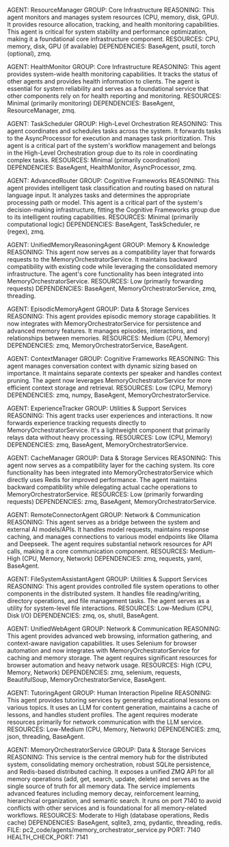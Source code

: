 AGENT: ResourceManager
GROUP: Core Infrastructure
REASONING: This agent monitors and manages system resources (CPU, memory, disk, GPU). It provides resource allocation, tracking, and health monitoring capabilities. This agent is critical for system stability and performance optimization, making it a foundational core infrastructure component.
RESOURCES: CPU, memory, disk, GPU (if available)
DEPENDENCIES: BaseAgent, psutil, torch (optional), zmq.

AGENT: HealthMonitor
GROUP: Core Infrastructure
REASONING: This agent provides system-wide health monitoring capabilities. It tracks the status of other agents and provides health information to clients. The agent is essential for system reliability and serves as a foundational service that other components rely on for health reporting and monitoring.
RESOURCES: Minimal (primarily monitoring)
DEPENDENCIES: BaseAgent, ResourceManager, zmq.

AGENT: TaskScheduler
GROUP: High-Level Orchestration
REASONING: This agent coordinates and schedules tasks across the system. It forwards tasks to the AsyncProcessor for execution and manages task prioritization. This agent is a critical part of the system's workflow management and belongs in the High-Level Orchestration group due to its role in coordinating complex tasks.
RESOURCES: Minimal (primarily coordination)
DEPENDENCIES: BaseAgent, HealthMonitor, AsyncProcessor, zmq.

AGENT: AdvancedRouter
GROUP: Cognitive Frameworks
REASONING: This agent provides intelligent task classification and routing based on natural language input. It analyzes tasks and determines the appropriate processing path or model. This agent is a critical part of the system's decision-making infrastructure, fitting the Cognitive Frameworks group due to its intelligent routing capabilities.
RESOURCES: Minimal (primarily computational logic)
DEPENDENCIES: BaseAgent, TaskScheduler, re (regex), zmq.

AGENT: UnifiedMemoryReasoningAgent
GROUP: Memory & Knowledge
REASONING: This agent now serves as a compatibility layer that forwards requests to the MemoryOrchestratorService. It maintains backward compatibility with existing code while leveraging the consolidated memory infrastructure. The agent's core functionality has been integrated into MemoryOrchestratorService.
RESOURCES: Low (primarily forwarding requests)
DEPENDENCIES: BaseAgent, MemoryOrchestratorService, zmq, threading.

AGENT: EpisodicMemoryAgent
GROUP: Data & Storage Services
REASONING: This agent provides episodic memory storage capabilities. It now integrates with MemoryOrchestratorService for persistence and advanced memory features. It manages episodes, interactions, and relationships between memories.
RESOURCES: Medium (CPU, Memory)
DEPENDENCIES: zmq, MemoryOrchestratorService, BaseAgent.

AGENT: ContextManager
GROUP: Cognitive Frameworks
REASONING: This agent manages conversation context with dynamic sizing based on importance. It maintains separate contexts per speaker and handles context pruning. The agent now leverages MemoryOrchestratorService for more efficient context storage and retrieval.
RESOURCES: Low (CPU, Memory)
DEPENDENCIES: zmq, numpy, BaseAgent, MemoryOrchestratorService.

AGENT: ExperienceTracker
GROUP: Utilities & Support Services
REASONING: This agent tracks user experiences and interactions. It now forwards experience tracking requests directly to MemoryOrchestratorService. It's a lightweight component that primarily relays data without heavy processing.
RESOURCES: Low (CPU, Memory)
DEPENDENCIES: zmq, BaseAgent, MemoryOrchestratorService.

AGENT: CacheManager
GROUP: Data & Storage Services
REASONING: This agent now serves as a compatibility layer for the caching system. Its core functionality has been integrated into MemoryOrchestratorService which directly uses Redis for improved performance. The agent maintains backward compatibility while delegating actual cache operations to MemoryOrchestratorService.
RESOURCES: Low (primarily forwarding requests)
DEPENDENCIES: zmq, BaseAgent, MemoryOrchestratorService.

AGENT: RemoteConnectorAgent
GROUP: Network & Communication
REASONING: This agent serves as a bridge between the system and external AI models/APIs. It handles model requests, maintains response caching, and manages connections to various model endpoints like Ollama and Deepseek. The agent requires substantial network resources for API calls, making it a core communication component.
RESOURCES: Medium-High (CPU, Memory, Network)
DEPENDENCIES: zmq, requests, yaml, BaseAgent.

AGENT: FileSystemAssistantAgent
GROUP: Utilities & Support Services
REASONING: This agent provides controlled file system operations to other components in the distributed system. It handles file reading/writing, directory operations, and file management tasks. The agent serves as a utility for system-level file interactions.
RESOURCES: Low-Medium (CPU, Disk I/O)
DEPENDENCIES: zmq, os, shutil, BaseAgent.

AGENT: UnifiedWebAgent
GROUP: Network & Communication
REASONING: This agent provides advanced web browsing, information gathering, and context-aware navigation capabilities. It uses Selenium for browser automation and now integrates with MemoryOrchestratorService for caching and memory storage. The agent requires significant resources for browser automation and heavy network usage.
RESOURCES: High (CPU, Memory, Network)
DEPENDENCIES: zmq, selenium, requests, BeautifulSoup, MemoryOrchestratorService, BaseAgent.

AGENT: TutoringAgent
GROUP: Human Interaction Pipeline
REASONING: This agent provides tutoring services by generating educational lessons on various topics. It uses an LLM for content generation, maintains a cache of lessons, and handles student profiles. The agent requires moderate resources primarily for network communication with the LLM service.
RESOURCES: Low-Medium (CPU, Memory, Network)
DEPENDENCIES: zmq, json, threading, BaseAgent.

AGENT: MemoryOrchestratorService
GROUP: Data & Storage Services
REASONING: This service is the central memory hub for the distributed system, consolidating memory orchestration, robust SQLite persistence, and Redis-based distributed caching. It exposes a unified ZMQ API for all memory operations (add, get, search, update, delete) and serves as the single source of truth for all memory data. The service implements advanced features including memory decay, reinforcement learning, hierarchical organization, and semantic search. It runs on port 7140 to avoid conflicts with other services and is foundational for all memory-related workflows.
RESOURCES: Moderate to High (database operations, Redis cache)
DEPENDENCIES: BaseAgent, sqlite3, zmq, pydantic, threading, redis.
FILE: pc2_code/agents/memory_orchestrator_service.py
PORT: 7140
HEALTH_CHECK_PORT: 7141
